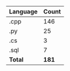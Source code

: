 | Language | Count |
|----------|-------|
| .cpp | 146 |
| .py | 25 |
| .cs | 3 |
| .sql | 7 |
| **Total** | **181** |
